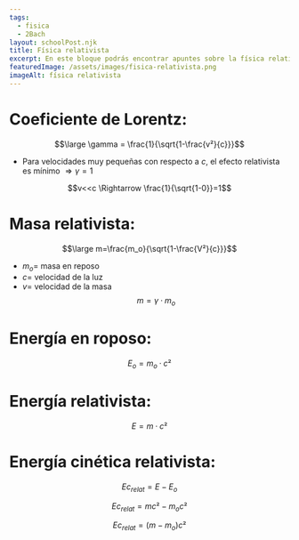 ```yaml
---
tags:
  - fisica
  - 2Bach
layout: schoolPost.njk
title: Física relativista
excerpt: En este bloque podrás encontrar apuntes sobre la física relativista de 2º de bachillerato.
featuredImage: /assets/images/fisica-relativista.png
imageAlt: física relativista
---
```


# Coeficiente de Lorentz:
$$\large \gamma = \frac{1}{\sqrt{1-\frac{v²}{c}}}$$

- Para velocidades muy pequeñas con respecto a $c$, el efecto relativista es mínimo $\Rightarrow \gamma = 1$

$$v<<c \Rightarrow \frac{1}{\sqrt{1-0}}=1$$

# Masa relativista:
$$\large m=\frac{m_o}{\sqrt{1-\frac{V²}{c}}}$$
- $m_o =$ masa en reposo
- $c=$ velocidad de la luz
- $v=$ velocidad de la masa
$$m = \gamma ·m_o$$

# Energía en roposo:
$$E_o=m_o · c²$$
# Energía relativista:
$$E=m · c²$$
# Energía cinética relativista:

$$Ec_{relat}= E - E_o$$

$$Ec_{relat}= mc² - m_o c²$$

$$Ec_{relat}= (m-m_o) c²$$